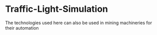 # Traffic-Light-Simulation

The technologies used here can also be used in mining machineries for their automation
